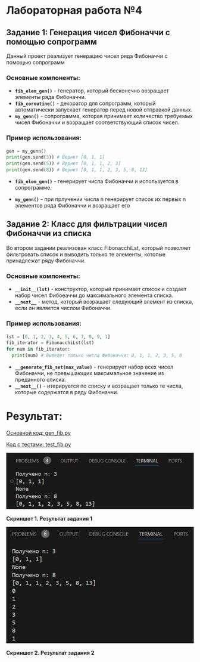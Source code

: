 # Лабораторная работа №4

## Задание 1: Генерация чисел Фибоначчи с помощью сопрограмм

Данный проект реализует генерацию чисел ряда Фибоначчи с помощью сопрограмм

### Основные компоненты:
- **`fib_elem_gen()`** - генератор, который бесконечно возращает элементы ряда Фибоначчи.
- **`fib_coroutine()`** - декоратор для сопрограмм, который автоматически запускает генератор перед новой отправкой данных.
- **`my_genn()`** - сопрограмма, которая принимает количество требуемых чисел Фибоначчи и возращает соответствующий список чисел.

### Пример использования:
```python
gen = my_genn()
print(gen.send(3)) # Вернет [0, 1, 1]
print(gen.send(5)) # Вернет [0, 1, 1, 2, 3]
print(gen.send(8)) # Вернет [0, 1, 1, 2, 3, 5, 8, 13]
```
- **`fib_elem_gen()`** - генерирует числа Фибоначчи и используется в сопрограмме.

- **`my_genn()`** - при прлучении числа n генерирует список их первых n элементов ряда Фибоначчи и возращает его

## Задание 2: Класс для фильтрации чисел Фибоначчи из списка

Во втором задании реализован класс FibonacchiLst, который позволяет фильтровать список и выводить только те элементы, котопые принадлежат ряду Фибоначчи.

### Основные компоненты:
- **`__init__(lst)`** - конструктор, который принимает список и создает набор чисел Фибоеаччи до максимального элемента списка.
- **`__next__`** - метод, который возращает следующий элемент из списка, если он является числом Фибоначчи.

### Пример использования:
```python
lst = [0, 1, 2, 3, 4, 5, 6, 7, 8, 9, 1]
fib_iterator = FibonacchiLst(lst)
for num in fib_iterator:
  print(num) # Выведет только числа Фибоначчи: 0, 1, 1, 2, 3, 5, 8
```

- **`__generate_fib_set(max_value)`** - генерирует набор всех чисел Фибоначчи, не превышающих максимальное значение из преданного списка.
- **`__next__()`** - итерируется по списку и возращает только те числа, которые содержатся в ряду Фибоначчи.

# Результат:
[Основной код: gen_fib.py](/Lr4/gen_fib.py)

[Код с тестами: test_fib.py](/Lr4/test_fib.py)

![Задание 1](/Lr4/Lr4p1.png "Результат задания 1")

**Скриншот 1. Результат задания 1** 

![Задание 2](/Lr4/Lr4p2.png "Результат задания 2")

**Скриншот 2. Результат задания 2**
